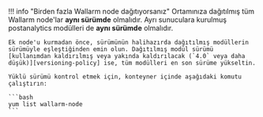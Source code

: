 !!! info "Birden fazla Wallarm node dağıtıyorsanız"
    Ortamınıza dağıtılmış tüm Wallarm node'lar **aynı sürümde** olmalıdır. Ayrı sunuculara kurulmuş postanalytics modülleri de **aynı sürümde** olmalıdır.

    Ek node'u kurmadan önce, sürümünün halihazırda dağıtılmış modüllerin sürümüyle eşleştiğinden emin olun. Dağıtılmış modül sürümü [kullanımdan kaldırılmış veya yakında kaldırılacak (`4.0` veya daha düşük)][versioning-policy] ise, tüm modülleri en son sürüme yükseltin.

    Yüklü sürümü kontrol etmek için, konteyner içinde aşağıdaki komutu çalıştırın:

    ```bash
    yum list wallarm-node
    ```